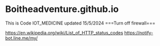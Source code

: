 # Boitheadventure.github.io
This is Code IOT_MEDICINE updated 15/5/2024
===Turn off firewall===

https://en.wikipedia.org/wiki/List_of_HTTP_status_codes
https://notify-bot.line.me/my/
